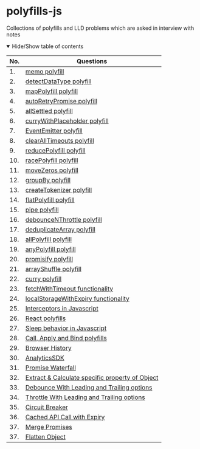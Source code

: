 # polyfills-js

Collections of polyfills and LLD problems which are asked in interview with notes

<details open>
<summary>
Hide/Show table of contents
</summary>

| No. | Questions                                                                                                                                  |
| --- | ------------------------------------------------------------------------------------------------------------------------------------------ |
| 1.  | [memo polyfill](https://github.com/i-me-team/polyfills-js/blob/main/src/polyfills/memo.js)                                                 |
| 2.  | [detectDataType polyfill](https://github.com/i-me-team/polyfills-js/blob/main/src/polyfills/detectDataType.js)                             |
| 3.  | [mapPolyfill polyfill](https://github.com/i-me-team/polyfills-js/blob/main/src/polyfills/mapPolyfill.js)                                   |
| 4.  | [autoRetryPromise polyfill](https://github.com/i-me-team/polyfills-js/blob/main/src/polyfills/autoRetryPromise.js)                         |
| 5.  | [allSettled polyfill](https://github.com/i-me-team/polyfills-js/blob/main/src/polyfills/allSettled.js)                                     |
| 6.  | [curryWithPlaceholder polyfill](https://github.com/i-me-team/polyfills-js/blob/main/src/polyfills/curryWithPlaceholder.js)                 |
| 7.  | [EventEmitter polyfill](https://github.com/i-me-team/polyfills-js/blob/main/src/polyfills/EventEmitter.js)                                 |
| 8.  | [clearAllTimeouts polyfill](https://github.com/i-me-team/polyfills-js/blob/main/src/polyfills/clearAllTimeouts.js)                         |
| 9.  | [reducePolyfill polyfill](https://github.com/i-me-team/polyfills-js/blob/main/src/polyfills/reducePolyfill.js)                             |
| 10. | [racePolyfill polyfill](https://github.com/i-me-team/polyfills-js/blob/main/src/polyfills/racePolyfill.js)                                 |
| 11. | [moveZeros polyfill](https://github.com/i-me-team/polyfills-js/blob/main/src/polyfills/moveZeros.js)                                       |
| 12. | [groupBy polyfill](https://github.com/i-me-team/polyfills-js/blob/main/src/polyfills/groupBy.js)                                           |
| 13. | [createTokenizer polyfill](https://github.com/i-me-team/polyfills-js/blob/main/src/polyfills/createTokenizer.js)                           |
| 14. | [flatPolyfill polyfill](https://github.com/i-me-team/polyfills-js/blob/main/src/polyfills/flatPolyfill.js)                                 |
| 15. | [pipe polyfill](https://github.com/i-me-team/polyfills-js/blob/main/src/polyfills/pipe.js)                                                 |
| 16. | [debounceNThrottle polyfill](https://github.com/i-me-team/polyfills-js/blob/main/src/polyfills/debounceNThrottle.js)                       |
| 17. | [deduplicateArray polyfill](https://github.com/i-me-team/polyfills-js/blob/main/src/polyfills/deduplicateArray.js)                         |
| 18. | [allPolyfill polyfill](https://github.com/i-me-team/polyfills-js/blob/main/src/polyfills/allPolyfill.js)                                   |
| 19. | [anyPolyfill polyfill](https://github.com/i-me-team/polyfills-js/blob/main/src/polyfills/anyPolyfill.js)                                   |
| 20. | [promisify polyfill](https://github.com/i-me-team/polyfills-js/blob/main/src/polyfills/promisify.js)                                       |
| 21. | [arrayShuffle polyfill](https://github.com/i-me-team/polyfills-js/blob/main/src/polyfills/arrayShuffle.js)                                 |
| 22. | [curry polyfill](https://github.com/i-me-team/polyfills-js/blob/main/src/polyfills/curry.js)                                               |
| 23. | [fetchWithTimeout functionality](https://github.com/i-me-team/polyfills-js/blob/main/src/polyfills/fetchWithTimeout.js)                    |
| 24. | [localStorageWithExpiry functionality](https://github.com/i-me-team/polyfills-js/blob/main/src/polyfills/localStorageWithExpiry.js)        |
| 25. | [Interceptors in Javascript](https://github.com/i-me-team/polyfills-js/blob/main/src/polyfills/interceptors.js)                            |
| 26. | [React polyfills](https://github.com/i-me-team/polyfills-js/blob/main/src/polyfills/reactPolyfills.js)                                     |
| 27. | [Sleep behavior in Javascript](https://github.com/i-me-team/polyfills-js/blob/main/src/polyfills/sleep.js)                                 |
| 28. | [Call, Apply and Bind polyfills](https://github.com/i-me-team/polyfills-js/blob/main/src/polyfills/callApplyBind.js)                       |
| 29. | [Browser History](https://github.com/i-me-team/polyfills-js/blob/main/src/polyfills/BrowserHistory.js)                                     |
| 30. | [AnalyticsSDK](https://github.com/i-me-team/polyfills-js/blob/main/src/polyfills/AnalyticsSDK.js)                                          |
| 31. | [Promise Waterfall](https://github.com/i-me-team/polyfills-js/blob/main/src/polyfills/promiseWaterfall.js)                                 |
| 32. | [Extract & Calculate specific property of Object](https://github.com/i-me-team/polyfills-js/blob/main/src/polyfills/extractNdCalculate.js) |
| 33. | [Debounce With Leading and Trailing options](https://github.com/i-me-team/polyfills-js/blob/main/src/polyfills/debounceWithLnT.js)         |
| 34. | [Throttle With Leading and Trailing options](https://github.com/i-me-team/polyfills-js/blob/main/src/polyfills/throttleWithLnT.js)         |
| 35. | [Circuit Breaker](https://github.com/i-me-team/polyfills-js/blob/main/src/polyfills/circuitBreaker.js)                                     |
| 36. | [Cached API Call with Expiry](https://github.com/i-me-team/polyfills-js/blob/main/src/polyfills/cachedAPIWithExpiry.js)                    |
| 37. | [Merge Promises](https://github.com/i-me-team/polyfills-js/blob/main/src/polyfills/mergePromises.js)                                       |
| 37. | [Flatten Object](https://github.com/i-me-team/polyfills-js/blob/main/src/polyfills/flattenObject.js)                                       |

</details>
